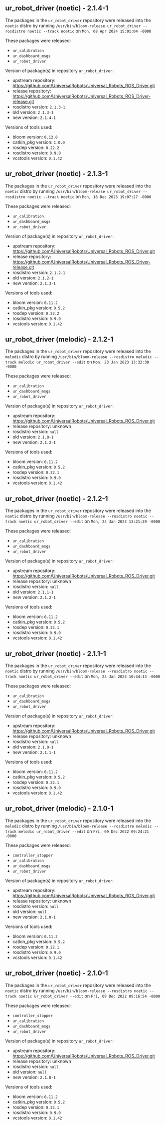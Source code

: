 ## ur_robot_driver (noetic) - 2.1.4-1

The packages in the `ur_robot_driver` repository were released into the `noetic` distro by running `/usr/bin/bloom-release ur_robot_driver --rosdistro noetic --track noetic` on `Mon, 08 Apr 2024 15:01:04 -0000`

These packages were released:
- `ur_calibration`
- `ur_dashboard_msgs`
- `ur_robot_driver`

Version of package(s) in repository `ur_robot_driver`:

- upstream repository: https://github.com/UniversalRobots/Universal_Robots_ROS_Driver.git
- release repository: https://github.com/UniversalRobots/Universal_Robots_ROS_Driver-release.git
- rosdistro version: `2.1.3-1`
- old version: `2.1.3-1`
- new version: `2.1.4-1`

Versions of tools used:

- bloom version: `0.12.0`
- catkin_pkg version: `1.0.0`
- rosdep version: `0.22.2`
- rosdistro version: `0.9.0`
- vcstools version: `0.1.42`


## ur_robot_driver (noetic) - 2.1.3-1

The packages in the `ur_robot_driver` repository were released into the `noetic` distro by running `/usr/bin/bloom-release ur_robot_driver --rosdistro noetic --track noetic` on `Mon, 18 Dec 2023 19:07:27 -0000`

These packages were released:
- `ur_calibration`
- `ur_dashboard_msgs`
- `ur_robot_driver`

Version of package(s) in repository `ur_robot_driver`:

- upstream repository: https://github.com/UniversalRobots/Universal_Robots_ROS_Driver.git
- release repository: https://github.com/UniversalRobots/Universal_Robots_ROS_Driver-release.git
- rosdistro version: `2.1.2-1`
- old version: `2.1.2-1`
- new version: `2.1.3-1`

Versions of tools used:

- bloom version: `0.11.2`
- catkin_pkg version: `0.5.2`
- rosdep version: `0.22.2`
- rosdistro version: `0.9.0`
- vcstools version: `0.1.42`


## ur_robot_driver (melodic) - 2.1.2-1

The packages in the `ur_robot_driver` repository were released into the `melodic` distro by running `/usr/bin/bloom-release --rosdistro melodic --track melodic ur_robot_driver --edit` on `Mon, 23 Jan 2023 13:32:30 -0000`

These packages were released:
- `ur_calibration`
- `ur_dashboard_msgs`
- `ur_robot_driver`

Version of package(s) in repository `ur_robot_driver`:

- upstream repository: https://github.com/UniversalRobots/Universal_Robots_ROS_Driver.git
- release repository: unknown
- rosdistro version: `null`
- old version: `2.1.0-1`
- new version: `2.1.2-1`

Versions of tools used:

- bloom version: `0.11.2`
- catkin_pkg version: `0.5.2`
- rosdep version: `0.22.1`
- rosdistro version: `0.9.0`
- vcstools version: `0.1.42`


## ur_robot_driver (noetic) - 2.1.2-1

The packages in the `ur_robot_driver` repository were released into the `noetic` distro by running `/usr/bin/bloom-release --rosdistro noetic --track noetic ur_robot_driver --edit` on `Mon, 23 Jan 2023 13:21:39 -0000`

These packages were released:
- `ur_calibration`
- `ur_dashboard_msgs`
- `ur_robot_driver`

Version of package(s) in repository `ur_robot_driver`:

- upstream repository: https://github.com/UniversalRobots/Universal_Robots_ROS_Driver.git
- release repository: unknown
- rosdistro version: `null`
- old version: `2.1.1-1`
- new version: `2.1.2-1`

Versions of tools used:

- bloom version: `0.11.2`
- catkin_pkg version: `0.5.2`
- rosdep version: `0.22.1`
- rosdistro version: `0.9.0`
- vcstools version: `0.1.42`


## ur_robot_driver (noetic) - 2.1.1-1

The packages in the `ur_robot_driver` repository were released into the `noetic` distro by running `/usr/bin/bloom-release --rosdistro noetic --track noetic ur_robot_driver --edit` on `Mon, 23 Jan 2023 10:44:13 -0000`

These packages were released:
- `ur_calibration`
- `ur_dashboard_msgs`
- `ur_robot_driver`

Version of package(s) in repository `ur_robot_driver`:

- upstream repository: https://github.com/UniversalRobots/Universal_Robots_ROS_Driver.git
- release repository: unknown
- rosdistro version: `null`
- old version: `2.1.0-1`
- new version: `2.1.1-1`

Versions of tools used:

- bloom version: `0.11.2`
- catkin_pkg version: `0.5.2`
- rosdep version: `0.22.1`
- rosdistro version: `0.9.0`
- vcstools version: `0.1.42`


## ur_robot_driver (melodic) - 2.1.0-1

The packages in the `ur_robot_driver` repository were released into the `melodic` distro by running `/usr/bin/bloom-release --rosdistro melodic --track melodic ur_robot_driver --edit` on `Fri, 09 Dec 2022 09:24:21 -0000`

These packages were released:
- `controller_stopper`
- `ur_calibration`
- `ur_dashboard_msgs`
- `ur_robot_driver`

Version of package(s) in repository `ur_robot_driver`:

- upstream repository: https://github.com/UniversalRobots/Universal_Robots_ROS_Driver.git
- release repository: unknown
- rosdistro version: `null`
- old version: `null`
- new version: `2.1.0-1`

Versions of tools used:

- bloom version: `0.11.2`
- catkin_pkg version: `0.5.2`
- rosdep version: `0.22.1`
- rosdistro version: `0.9.0`
- vcstools version: `0.1.42`


## ur_robot_driver (noetic) - 2.1.0-1

The packages in the `ur_robot_driver` repository were released into the `noetic` distro by running `/usr/bin/bloom-release --rosdistro noetic --track noetic ur_robot_driver --edit` on `Fri, 09 Dec 2022 09:16:54 -0000`

These packages were released:
- `controller_stopper`
- `ur_calibration`
- `ur_dashboard_msgs`
- `ur_robot_driver`

Version of package(s) in repository `ur_robot_driver`:

- upstream repository: https://github.com/UniversalRobots/Universal_Robots_ROS_Driver.git
- release repository: unknown
- rosdistro version: `null`
- old version: `null`
- new version: `2.1.0-1`

Versions of tools used:

- bloom version: `0.11.2`
- catkin_pkg version: `0.5.2`
- rosdep version: `0.22.1`
- rosdistro version: `0.9.0`
- vcstools version: `0.1.42`


